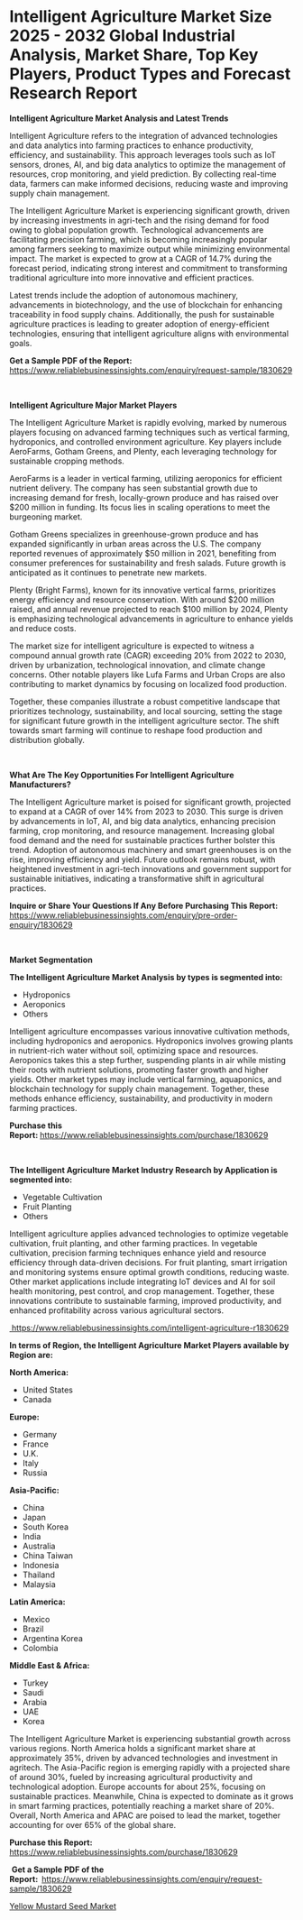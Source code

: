 <p><h1>Intelligent Agriculture Market Size 2025 - 2032 Global Industrial Analysis, Market Share, Top Key Players, Product Types and Forecast Research Report</h1></p><p><strong>Intelligent Agriculture Market Analysis and Latest Trends</strong></p>
<p><p>Intelligent Agriculture refers to the integration of advanced technologies and data analytics into farming practices to enhance productivity, efficiency, and sustainability. This approach leverages tools such as IoT sensors, drones, AI, and big data analytics to optimize the management of resources, crop monitoring, and yield prediction. By collecting real-time data, farmers can make informed decisions, reducing waste and improving supply chain management.</p><p>The Intelligent Agriculture Market is experiencing significant growth, driven by increasing investments in agri-tech and the rising demand for food owing to global population growth. Technological advancements are facilitating precision farming, which is becoming increasingly popular among farmers seeking to maximize output while minimizing environmental impact. The market is expected to grow at a CAGR of 14.7% during the forecast period, indicating strong interest and commitment to transforming traditional agriculture into more innovative and efficient practices.</p><p>Latest trends include the adoption of autonomous machinery, advancements in biotechnology, and the use of blockchain for enhancing traceability in food supply chains. Additionally, the push for sustainable agriculture practices is leading to greater adoption of energy-efficient technologies, ensuring that intelligent agriculture aligns with environmental goals.</p></p>
<p><strong>Get a Sample PDF of the Report:&nbsp;</strong> <a href="https://www.reliablebusinessinsights.com/enquiry/request-sample/1830629?utm_campaign=2099&utm_medium=2&utm_source=Github&utm_content=ia&utm_term=30032025&utm_id=intelligent-agriculture">https://www.reliablebusinessinsights.com/enquiry/request-sample/1830629</a></p>
<p>&nbsp;</p>
<p><strong>Intelligent Agriculture Major Market Players</strong></p>
<p><p>The Intelligent Agriculture Market is rapidly evolving, marked by numerous players focusing on advanced farming techniques such as vertical farming, hydroponics, and controlled environment agriculture. Key players include AeroFarms, Gotham Greens, and Plenty, each leveraging technology for sustainable cropping methods.</p><p>AeroFarms is a leader in vertical farming, utilizing aeroponics for efficient nutrient delivery. The company has seen substantial growth due to increasing demand for fresh, locally-grown produce and has raised over $200 million in funding. Its focus lies in scaling operations to meet the burgeoning market.</p><p>Gotham Greens specializes in greenhouse-grown produce and has expanded significantly in urban areas across the U.S. The company reported revenues of approximately $50 million in 2021, benefiting from consumer preferences for sustainability and fresh salads. Future growth is anticipated as it continues to penetrate new markets.</p><p>Plenty (Bright Farms), known for its innovative vertical farms, prioritizes energy efficiency and resource conservation. With around $200 million raised, and annual revenue projected to reach $100 million by 2024, Plenty is emphasizing technological advancements in agriculture to enhance yields and reduce costs.</p><p>The market size for intelligent agriculture is expected to witness a compound annual growth rate (CAGR) exceeding 20% from 2022 to 2030, driven by urbanization, technological innovation, and climate change concerns. Other notable players like Lufa Farms and Urban Crops are also contributing to market dynamics by focusing on localized food production.</p><p>Together, these companies illustrate a robust competitive landscape that prioritizes technology, sustainability, and local sourcing, setting the stage for significant future growth in the intelligent agriculture sector. The shift towards smart farming will continue to reshape food production and distribution globally.</p></p>
<p>&nbsp;</p>
<p><strong>What Are The Key Opportunities For Intelligent Agriculture Manufacturers?</strong></p>
<p><p>The Intelligent Agriculture market is poised for significant growth, projected to expand at a CAGR of over 14% from 2023 to 2030. This surge is driven by advancements in IoT, AI, and big data analytics, enhancing precision farming, crop monitoring, and resource management. Increasing global food demand and the need for sustainable practices further bolster this trend. Adoption of autonomous machinery and smart greenhouses is on the rise, improving efficiency and yield. Future outlook remains robust, with heightened investment in agri-tech innovations and government support for sustainable initiatives, indicating a transformative shift in agricultural practices.</p></p>
<p><strong>Inquire or Share Your Questions If Any Before Purchasing This Report:</strong> <a href="https://www.reliablebusinessinsights.com/enquiry/pre-order-enquiry/1830629?utm_campaign=2099&utm_medium=2&utm_source=Github&utm_content=ia&utm_term=30032025&utm_id=intelligent-agriculture">https://www.reliablebusinessinsights.com/enquiry/pre-order-enquiry/1830629</a></p>
<p>&nbsp;</p>
<p><strong>Market Segmentation</strong></p>
<p><strong>The Intelligent Agriculture Market Analysis by types is segmented into:</strong></p>
<p><ul><li>Hydroponics</li><li>Aeroponics</li><li>Others</li></ul></p>
<p><p>Intelligent agriculture encompasses various innovative cultivation methods, including hydroponics and aeroponics. Hydroponics involves growing plants in nutrient-rich water without soil, optimizing space and resources. Aeroponics takes this a step further, suspending plants in air while misting their roots with nutrient solutions, promoting faster growth and higher yields. Other market types may include vertical farming, aquaponics, and blockchain technology for supply chain management. Together, these methods enhance efficiency, sustainability, and productivity in modern farming practices.</p></p>
<p><strong>Purchase this Report:&nbsp;</strong><a href="https://www.reliablebusinessinsights.com/purchase/1830629?utm_campaign=2099&utm_medium=2&utm_source=Github&utm_content=ia&utm_term=30032025&utm_id=intelligent-agriculture">https://www.reliablebusinessinsights.com/purchase/1830629</a></p>
<p>&nbsp;</p>
<p><strong>The Intelligent Agriculture Market Industry Research by Application is segmented into:</strong></p>
<p><ul><li>Vegetable Cultivation</li><li>Fruit Planting</li><li>Others</li></ul></p>
<p><p>Intelligent agriculture applies advanced technologies to optimize vegetable cultivation, fruit planting, and other farming practices. In vegetable cultivation, precision farming techniques enhance yield and resource efficiency through data-driven decisions. For fruit planting, smart irrigation and monitoring systems ensure optimal growth conditions, reducing waste. Other market applications include integrating IoT devices and AI for soil health monitoring, pest control, and crop management. Together, these innovations contribute to sustainable farming, improved productivity, and enhanced profitability across various agricultural sectors.</p></p>
<p><a href="https://www.reliablebusinessinsights.com/intelligent-agriculture-r1830629?utm_campaign=2099&utm_medium=2&utm_source=Github&utm_content=ia&utm_term=30032025&utm_id=intelligent-agriculture">&nbsp;https://www.reliablebusinessinsights.com/intelligent-agriculture-r1830629</a></p>
<p><strong>In terms of Region, the Intelligent Agriculture Market Players available by Region are:</strong></p>
<p>
    <p> <strong> North America: </strong>
        <ul>
            <li>United States</li>
            <li>Canada</li>
        </ul>
        </p> 
    <p> <strong> Europe: </strong>
        <ul>
            <li>Germany</li>
            <li>France</li>
            <li>U.K.</li>
            <li>Italy</li>
            <li>Russia</li>
        </ul>
        </p> 
    <p> <strong> Asia-Pacific: </strong>
        <ul>
            <li>China</li>
            <li>Japan</li>
            <li>South Korea</li>
            <li>India</li>
            <li>Australia</li>
            <li>China Taiwan</li>
            <li>Indonesia</li>
            <li>Thailand</li>
            <li>Malaysia</li>
        </ul>
        </p> 
    <p> <strong> Latin America: </strong>
        <ul>
            <li>Mexico</li>
            <li>Brazil</li>
            <li>Argentina Korea</li>
            <li>Colombia</li>
        </ul>
        </p> 
    <p> <strong> Middle East & Africa: </strong>
        <ul>
            <li>Turkey</li>
            <li>Saudi</li>
            <li>Arabia</li>
            <li>UAE</li>
            <li>Korea</li>
        </ul>
    </p>
    </p>
<p><p>The Intelligent Agriculture Market is experiencing substantial growth across various regions. North America holds a significant market share at approximately 35%, driven by advanced technologies and investment in agritech. The Asia-Pacific region is emerging rapidly with a projected share of around 30%, fueled by increasing agricultural productivity and technological adoption. Europe accounts for about 25%, focusing on sustainable practices. Meanwhile, China is expected to dominate as it grows in smart farming practices, potentially reaching a market share of 20%. Overall, North America and APAC are poised to lead the market, together accounting for over 65% of the global share.</p></p>
<p><strong>Purchase this Report: </strong><a href="https://www.reliablebusinessinsights.com/purchase/1830629?utm_campaign=2099&utm_medium=2&utm_source=Github&utm_content=ia&utm_term=30032025&utm_id=intelligent-agriculture">https://www.reliablebusinessinsights.com/purchase/1830629</a></p>
<p>&nbsp;<strong>Get a Sample PDF of the Report:&nbsp;&nbsp;</strong><a href="https://www.reliablebusinessinsights.com/enquiry/request-sample/1830629?utm_campaign=2099&utm_medium=2&utm_source=Github&utm_content=ia&utm_term=30032025&utm_id=intelligent-agriculture">https://www.reliablebusinessinsights.com/enquiry/request-sample/1830629</a></p>
<p><strong></strong></p>
<p><p><a href="https://github.com/NargisHussain432/Market-Research-Report-List-2/blob/main/yellow-mustard-seed-market.md?utm_campaign=2099&utm_medium=2&utm_source=Github&utm_content=ia&utm_term=30032025&utm_id=intelligent-agriculture">Yellow Mustard Seed Market</a></p></p>